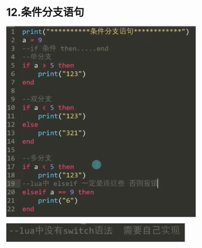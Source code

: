 # 12.条件分支语句

![8f6730d90e428bbe794d94cfbcc72d08.png](image/8f6730d90e428bbe794d94cfbcc72d08.png)

**![ad943cf9ef0cc557ae43f8222d80d605.png](image/ad943cf9ef0cc557ae43f8222d80d605.png)**
